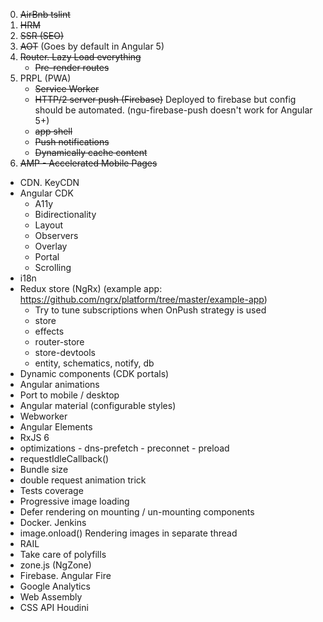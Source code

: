 0. ~~AirBnb tslint~~
1. ~~HRM~~
2. ~~SSR (SEO)~~
3. ~~AOT~~ (Goes by default in Angular 5)
4. ~~Router. Lazy Load everything~~
   - ~~Pre-render routes~~
5. PRPL (PWA)
   - ~~Service Worker~~
   - ~~HTTP/2 server push (Firebase)~~
   Deployed to firebase but config should be automated. (ngu-firebase-push doesn't work for Angular
    5+)
   - ~~app shell~~
   - ~~Push notifications~~
   - ~~Dynamically cache content~~
6. ~~AMP - Accelerated Mobile Pages~~
- CDN. KeyCDN
- Angular CDK
  - A11y
  - Bidirectionality
  - Layout
  - Observers
  - Overlay
  - Portal
  - Scrolling
- i18n
- Redux store (NgRx) (example app: https://github.com/ngrx/platform/tree/master/example-app)
  - Try to tune subscriptions when OnPush strategy is used
  - store
  - effects
  - router-store
  - store-devtools
  - entity, schematics, notify, db
- Dynamic components (CDK portals)
- Angular animations
- Port to mobile / desktop
- Angular material (configurable styles)
- Webworker
- Angular Elements
- RxJS 6
- <link> optimizations
  - dns-prefetch
  - preconnet
  - preload
- requestIdleCallback()
- Bundle size
- double request animation trick
- Tests coverage
- Progressive image loading
- Defer rendering on mounting / un-mounting components
- Docker. Jenkins
- image.onload() Rendering images in separate thread
- RAIL
- Take care of polyfills
- zone.js (NgZone)
- Firebase. Angular Fire
- Google Analytics
- Web Assembly
- CSS API Houdini
